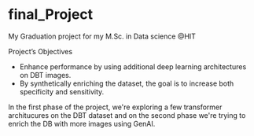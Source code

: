 # final_Project
My Graduation project for my M.Sc. in Data science @HIT

Project’s Objectives
- Enhance performance by using additional deep learning architectures on DBT images.
- By synthetically enriching the dataset, the goal is to increase both specificity and sensitivity.

In the first phase of the project, we're exploring a few transformer architucures on the DBT dataset and on the second phase we're trying to enrich the DB with more images using GenAI.
